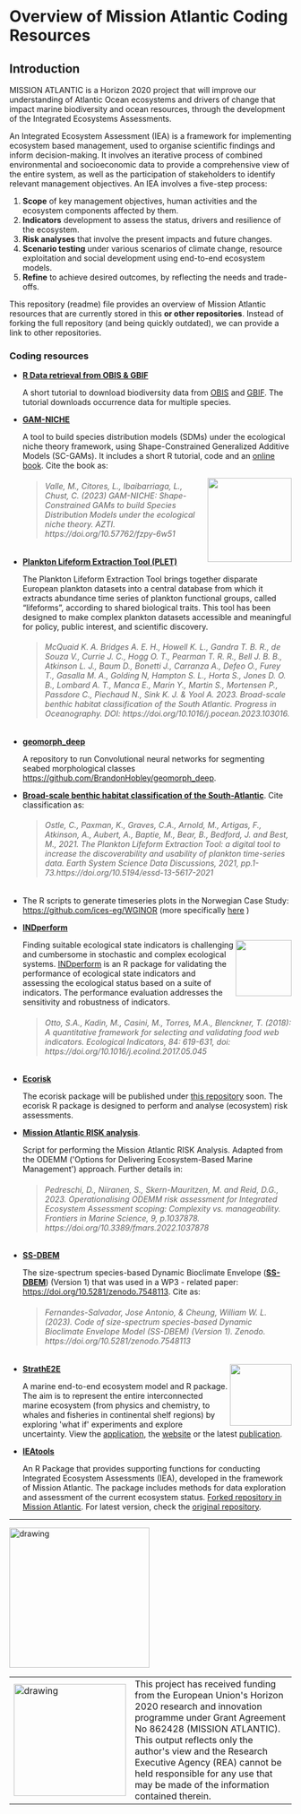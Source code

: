 # Overview of Mission Atlantic Coding Resources

## Introduction

MISSION ATLANTIC is a Horizon 2020 project that will improve our understanding of Atlantic Ocean ecosystems and drivers of change that impact marine biodiversity and ocean resources, through the development of the Integrated Ecosystems Assessments. 

An Integrated Ecosystem Assessment (IEA) is a framework for implementing ecosystem based management, used to organise scientific findings and inform decision-making. It involves an iterative process of combined environmental and socioeconomic data to provide a comprehensive view of the entire system, as well as the participation of stakeholders to identify relevant management objectives. An IEA involves a five-step process:

1. **Scope** of key management objectives, human activities and the ecosystem components affected by them.
2. **Indicators** development to assess the status, drivers and resilience of the ecosystem.
3. **Risk analyses** that involve the present impacts and future changes.
4. **Scenario testing** under various scenarios of climate change, resource exploitation and social development using end-to-end ecosystem models.
5. **Refine** to achieve desired outcomes, by reflecting the needs and trade-offs.

This repository (readme) file provides an overview of Mission Atlantic resources that are currently stored in this **or other repositories**. Instead of forking the full repository (and being quickly outdated), we can provide a link to other repositories.

### Coding resources



- [**R Data retrieval from OBIS & GBIF**](https://github.com/missionatlantic/obis_gbif_tutorial) 

  A short tutorial to download biodiversity data from [OBIS](https://obis.org/) and [GBIF](https://www.gbif.org/). The tutorial downloads occurrence data for multiple species.
  
  
- [**GAM-NICHE**](https://gam-niche.azti.es/)

   A tool to build species distribution models (SDMs) under the ecological niche theory framework, using Shape-Constrained Generalized Additive Models (SC-GAMs). It includes a short R tutorial, code and an [online book](https://fundacion-azti.github.io/gam-niche/).
Cite the book as:

  <p><img src="https://gam-niche.azti.es/wp-content/uploads/2023/05/logo_gam_niche_web.jpg" width="150" align="right"></p>

    > <h6>Valle, M., Citores, L., Ibaibarriaga, L., Chust, C. (2023) GAM-NICHE: Shape-Constrained GAMs to build Species Distribution Models under the ecological niche theory. AZTI. https://doi.org/10.57762/fzpy-6w51<h6>
    
  
- [**Plankton Lifeform Extraction Tool (PLET)**](https://www.dassh.ac.uk/lifeforms/)

  The Plankton Lifeform Extraction Tool brings together disparate European plankton datasets into a central database from which it extracts abundance time series of plankton functional groups, called “lifeforms”, according to shared biological traits. This tool has been designed to make complex plankton datasets accessible and meaningful for policy, public interest, and scientific discovery.

  > <h6>McQuaid K. A. Bridges A. E. H., Howell K. L., Gandra T. B. R., de Souza V., Currie J. C., Hogg O. T., Pearman T. R. R., Bell J. B. B., Atkinson L. J., Baum D., Bonetti J., Carranza A., Defeo O., Furey T., Gasalla M. A., Golding N, Hampton S. L., Horta S., Jones D. O. B., Lombard A. T., Manca E., Marin Y., Martin S., Mortensen P., Passdore C., Piechaud N., Sink K. J. & Yool A. 2023. Broad-scale benthic habitat classification of the South Atlantic. Progress in Oceanography. DOI: https://doi.org/10.1016/j.pocean.2023.103016.<h6>
 
 - [**geomorph_deep**](https://github.com/BrandonHobley/geomorph_deep)

    A repository to run Convolutional neural networks for segmenting seabed morphological classes https://github.com/BrandonHobley/geomorph_deep.
  
  
 - [**Broad-scale benthic habitat classification of the South-Atlantic**](https://github.com/DeepSeaCRU/South-Atlantic-Benthic-Habitat-Classification). Cite classification as:

    > <h6>Ostle, C., Paxman, K., Graves, C.A., Arnold, M., Artigas, F., Atkinson, A., Aubert, A., Baptie, M., Bear, B., Bedford, J. and Best, M., 2021. The Plankton Lifeform Extraction Tool: a digital tool to increase the discoverability and usability of plankton time-series data. Earth System Science Data Discussions, 2021, pp.1-73.https://doi.org/10.5194/essd-13-5617-2021<h6>
  

- The R scripts to generate timeseries plots in the Norwegian Case Study: https://github.com/ices-eg/WGINOR (more specifically [here](https://github.com/ices-eg/WGINOR/blob/8b4277a9c4fd035837f8945bdebbda6410fb94eb/TAF_ATAC/utilities.R#L58) )


- [**INDperform**](https://saskiaotto.github.io/INDperform)
  <p><img src="https://github.com/saskiaotto/INDperform/raw/master/man/figures/logo.png" align="right" height="100">

  Finding suitable ecological state indicators is challenging and cumbersome in stochastic and complex ecological systems. [INDperform](https://github.com/saskiaotto/INDperform) is an R package for validating the performance of ecological state indicators and assessing the ecological status based on a suite of indicators. The performance evaluation addresses the sensitivity and robustness of indicators. 
  
  > <h6>Otto, S.A., Kadin, M., Casini, M., Torres, M.A., Blenckner, T. (2018): A quantitative framework for selecting and validating food web indicators. Ecological Indicators, 84: 619-631, doi: https://doi.org/10.1016/j.ecolind.2017.05.045<h6>


- [**Ecorisk**](https://github.com/missionatlantic/ecorisk)

  The ecorisk package will be published under [this repository](https://github.com/HeleneGutte/ecorisk) soon. The ecorisk R package is designed to perform and analyse (ecosystem) risk assessments.
  
  

- [**Mission Atlantic RISK analysis**](https://github.com/missionatlantic/MissionAtlantic-RISK-Analysis). 

  Script for performing the Mission Atlantic RISK Analysis. Adapted from the ODEMM ('Options for Delivering Ecosystem-Based Marine Management') approach. Further details in:
  
  > <h6>Pedreschi, D., Niiranen, S., Skern-Mauritzen, M. and Reid, D.G., 2023. Operationalising ODEMM risk assessment for Integrated Ecosystem Assessment scoping: Complexity vs. manageability. Frontiers in Marine Science, 9, p.1037878. https://doi.org/10.3389/fmars.2022.1037878<h6>


- [**SS-DBEM**](https://doi.org/10.5281/zenodo.7548113)

  The size-spectrum species-based Dynamic Bioclimate Envelope ([**SS-DBEM**](https://doi.org/10.5281/zenodo.7548113)) (Version 1) that was used in a WP3 - related paper: https://doi.org/10.5281/zenodo.7548113. Cite as:

  > <h6>Fernandes-Salvador, Jose Antonio, & Cheung, William W. L. (2023). Code of size-spectrum species-based Dynamic Bioclimate Envelope Model (SS-DBEM) (Version 1). Zenodo. https://doi.org/10.5281/zenodo.7548113<h6>
    
    <p><img src="https://www.marineresourcemodelling.maths.strath.ac.uk/strathe2e/logo.svg" align="right" height="110"> 
    
- [**StrathE2E**](https://www.marineresourcemodelling.maths.strath.ac.uk/strathe2e/index.html)

  A marine end-to-end ecosystem model and R package. The aim is to represent the entire interconnected marine ecosystem (from physics and chemistry, to whales and fisheries in continental shelf regions) by exploring 'what if' experiments and explore uncertainty. View the [application](https://outreach.mathstat.strath.ac.uk/apps/StrathE2EApp/),
the [website](https://www.marineresourcemodelling.maths.strath.ac.uk/strathe2e/index.html) or the latest [publication](https://doi.org/10.1111/2041-210X.13510).


  
  
- [**IEAtools**](https://github.com/missionatlantic/IEAtools)

  An R Package that provides supporting functions for conducting Integrated Ecosystem Assessments (IEA), developed in the framework of Mission Atlantic. The package includes methods for data exploration and assessment of the current ecosystem status. [Forked repository in Mission Atlantic](https://github.com/missionatlantic/IEAtools). For latest version, check the [original repository](https://github.com/saskiaotto/IEAtools).
  


---
<img src="https://d33wubrfki0l68.cloudfront.net/3c7a986788206cd92394530e349a3a7c1ac17036/bcbea/logo.png" alt="drawing" width="250"/>

<table>
  <tr>
<td><img src="https://d33wubrfki0l68.cloudfront.net/8a5238b8d18dd86c0b02e452f791716943f9b30d/58bd9/eu-flag.png" alt="drawing" width="200" style="vertical-align:middle"/></td>
    <td> This project has received funding from the European Union's Horizon 2020 research and innovation programme under Grant Agreement No 862428 (MISSION ATLANTIC). This output reflects only the author's view and the Research Executive Agency (REA) cannot be held responsible for any use that may be made of the information contained therein.</td>
      </tr>
      </table>
      
